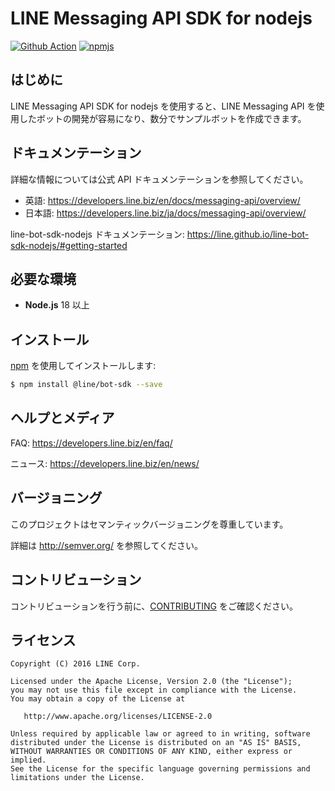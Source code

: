 # LINE Messaging API SDK for nodejs

[![Github Action](https://github.com/line/line-bot-sdk-nodejs/actions/workflows/test.yml/badge.svg)](https://github.com/line/line-bot-sdk-nodejs/actions/workflows/test.yml)
[![npmjs](https://badge.fury.io/js/%40line%2Fbot-sdk.svg)](https://www.npmjs.com/package/@line/bot-sdk)


## はじめに
LINE Messaging API SDK for nodejs を使用すると、LINE Messaging API を使用したボットの開発が容易になり、数分でサンプルボットを作成できます。

## ドキュメンテーション

詳細な情報については公式 API ドキュメンテーションを参照してください。

- 英語: https://developers.line.biz/en/docs/messaging-api/overview/
- 日本語: https://developers.line.biz/ja/docs/messaging-api/overview/

line-bot-sdk-nodejs ドキュメンテーション: https://line.github.io/line-bot-sdk-nodejs/#getting-started

## 必要な環境

* **Node.js** 18 以上

## インストール

[npm](https://www.npmjs.com/) を使用してインストールします:

``` bash
$ npm install @line/bot-sdk --save
```

## ヘルプとメディア
FAQ: https://developers.line.biz/en/faq/

ニュース: https://developers.line.biz/en/news/

## バージョニング
このプロジェクトはセマンティックバージョニングを尊重しています。

詳細は http://semver.org/ を参照してください。

## コントリビューション

コントリビューションを行う前に、[CONTRIBUTING](CONTRIBUTING.md) をご確認ください。

## ライセンス
```
Copyright (C) 2016 LINE Corp.
 
Licensed under the Apache License, Version 2.0 (the "License");
you may not use this file except in compliance with the License.
You may obtain a copy of the License at
 
   http://www.apache.org/licenses/LICENSE-2.0
 
Unless required by applicable law or agreed to in writing, software
distributed under the License is distributed on an "AS IS" BASIS,
WITHOUT WARRANTIES OR CONDITIONS OF ANY KIND, either express or implied.
See the License for the specific language governing permissions and
limitations under the License.
```